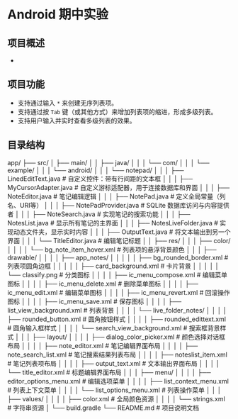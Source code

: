 # Android 期中实验

## 项目概述
  * 

## 项目功能

- 支持通过输入 `*` 来创建无序列表项。
- 支持通过按 `Tab` 键（或其他方式）来增加列表项的缩进，形成多级列表。
- 支持用户输入并实时查看多级列表的效果。

## 目录结构

app/
├── src/
│   ├── main/
│   │   ├── java/
│   │   │   └── com/
│   │   │       └── example/
│   │   │           └── android/
│   │   │               └── notepad/
│   │   │                   ├── LinedEditText.java       # 自定义控件：带有行间距的文本框
│   │   │                   ├── MyCursorAdapter.java     # 自定义游标适配器，用于连接数据库和界面
│   │   │                   ├── NoteEditor.java          # 笔记编辑逻辑
│   │   │                   ├── NotePad.java             # 定义全局常量（列名、URI等）
│   │   │                   ├── NotePadProvider.java     # SQLite 数据库访问与内容提供者
│   │   │                   ├── NoteSearch.java          # 实现笔记的搜索功能
│   │   │                   ├── NotesList.java           # 显示所有笔记的主界面
│   │   │                   ├── NotesLiveFolder.java     # 实现动态文件夹，显示实时内容
│   │   │                   ├── OutputText.java          # 将文本输出到另一个界面
│   │   │                   └── TitleEditor.java         # 编辑笔记标题
│   │   ├── res/
│   │   │   ├── color/
│   │   │   │   └── bg_note_item_hover.xml               # 列表项的悬浮背景颜色
│   │   │   ├── drawable/
│   │   │   │   ├── app_notes/
│   │   │   │   │   ├── bg_rounded_border.xml            # 列表项圆角边框
│   │   │   │   │   ├── card_background.xml              # 卡片背景
│   │   │   │   │   └── classify.png                     # 分类图标
│   │   │   │   ├── ic_menu_compose.xml                  # 编辑菜单图标
│   │   │   │   ├── ic_menu_delete.xml                   # 删除菜单图标
│   │   │   │   ├── ic_menu_edit.xml                     # 编辑菜单图标
│   │   │   │   ├── ic_menu_revert.xml                   # 回滚操作图标
│   │   │   │   ├── ic_menu_save.xml                     # 保存图标
│   │   │   │   ├── list_view_background.xml             # 列表背景
│   │   │   │   └── live_folder_notes/
│   │   │   │       ├── rounded_button.xml               # 圆角按钮样式
│   │   │   │       ├── rounded_edittext.xml             # 圆角输入框样式
│   │   │   │       └── search_view_background.xml       # 搜索框背景样式
│   │   │   ├── layout/
│   │   │   │   ├── dialog_color_picker.xml              # 颜色选择对话框布局
│   │   │   │   ├── note_editor.xml                      # 笔记编辑界面布局
│   │   │   │   ├── note_search_list.xml                 # 笔记搜索结果列表布局
│   │   │   │   ├── noteslist_item.xml                   # 笔记列表项布局
│   │   │   │   ├── output_text.xml                      # 文本输出界面布局
│   │   │   │   └── title_editor.xml                     # 标题编辑界面布局
│   │   │   ├── menu/
│   │   │   │   ├── editor_options_menu.xml              # 编辑选项菜单
│   │   │   │   ├── list_context_menu.xml                # 列表上下文菜单
│   │   │   │   └── list_options_menu.xml                # 列表操作菜单
│   │   │   ├── values/
│   │   │   │   ├── color.xml                            # 全局颜色资源
│   │   │   │   └── strings.xml                          # 字符串资源
│   └── build.gradle
└── README.md                                            # 项目说明文档
